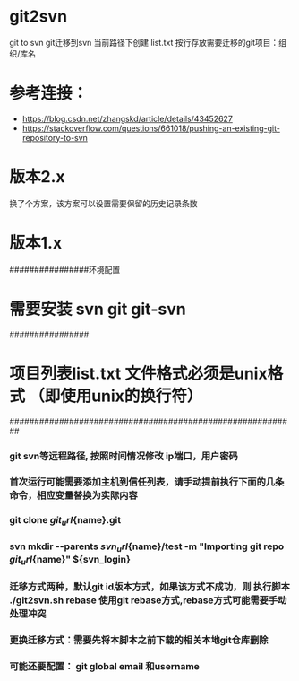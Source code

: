 # git2svn
git to svn git迁移到svn
当前路径下创建 list.txt 按行存放需要迁移的git项目：组织/库名
# 参考连接：
* https://blog.csdn.net/zhangskd/article/details/43452627
* https://stackoverflow.com/questions/661018/pushing-an-existing-git-repository-to-svn

# 版本2.x
  换了个方案，该方案可以设置需要保留的历史记录条数
  
# 版本1.x
################环境配置
# 需要安装  svn  git  git-svn
################
# 项目列表list.txt 文件格式必须是unix格式 （即使用unix的换行符）
##########################################################
### git svn等远程路径, 按照时间情况修改 ip端口，用户密码
### 首次运行可能需要添加主机到信任列表，请手动提前执行下面的几条命令，相应变量替换为实际内容
### git clone ${git_url}${name}.git
### svn mkdir --parents ${svn_url}${name}/test -m "Importing git repo ${git_url}${name}" ${svn_login}
### 迁移方式两种，默认git id版本方式，如果该方式不成功，则 执行脚本 ./git2svn.sh rebase 使用git rebase方式,rebase方式可能需要手动处理冲突
### 更换迁移方式：需要先将本脚本之前下载的相关本地git仓库删除
### 可能还要配置： git global email 和username

